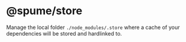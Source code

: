 # @spume/store

Manage the local folder `./node_modules/.store` where a cache of your dependencies will be stored and hardlinked to.
